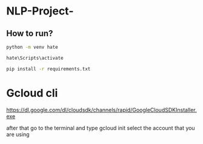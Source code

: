 # NLP-Project-

## How to run?

``` bash       # this is Git terminal
python -m venv hate
```


``` bash       
hate\Scripts\activate
```

``` bash
pip install -r requirements.txt
```

# Gcloud cli

https://dl.google.com/dl/cloudsdk/channels/rapid/GoogleCloudSDKInstaller.exe   

after that go to the terminal and type gcloud init
select the account that you are using 